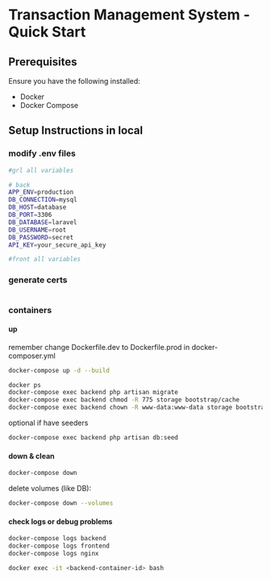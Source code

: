 
# Transaction Management System - Quick Start

## Prerequisites
Ensure you have the following installed:
- Docker
- Docker Compose


## Setup Instructions in local

### modify .env files
```bash
#grl all variables

# back
APP_ENV=production
DB_CONNECTION=mysql
DB_HOST=database
DB_PORT=3306
DB_DATABASE=laravel
DB_USERNAME=root
DB_PASSWORD=secret
API_KEY=your_secure_api_key

#front all variables
```

### generate certs
```bash

```

### containers

#### up
remember change Dockerfile.dev to Dockerfile.prod in docker-composer.yml
```bash
docker-compose up -d --build

docker ps
docker-compose exec backend php artisan migrate
docker-compose exec backend chmod -R 775 storage bootstrap/cache
docker-compose exec backend chown -R www-data:www-data storage bootstrap/cache

```

optional if have seeders
```bash
docker-compose exec backend php artisan db:seed 
```
#### down & clean

```bash
docker-compose down 
```

delete volumes (like DB):
```bash
docker-compose down --volumes
```

#### check logs or debug problems
```bash
docker-compose logs backend
docker-compose logs frontend
docker-compose logs nginx

docker exec -it <backend-container-id> bash
```